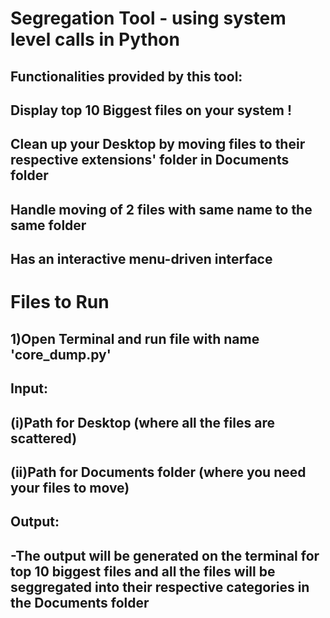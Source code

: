 Segregation Tool - using system level calls in Python
=====================================================
Functionalities provided by this tool:
-----------------------------------------------------
**Display top 10 Biggest files on your system !**
-----------------------------------------------------
**Clean up your Desktop by moving files to their respective extensions' folder in Documents folder**
-----------------------------------------------------
**Handle moving of 2 files with same name to the same folder**
-----------------------------------------------------
**Has an interactive menu-driven interface**
-----------------------------------------------------
**Files to Run**
================
1)Open Terminal and run file with name 'core_dump.py'
------------
**Input:**
------------
(i)Path for Desktop (where all the files are scattered)
------------
(ii)Path for Documents folder (where you need your files to move)
------------
**Output:**
-----------
-The output will be generated on the terminal for top 10 biggest files and all the files will be seggregated into their respective categories in the Documents folder
-----------


